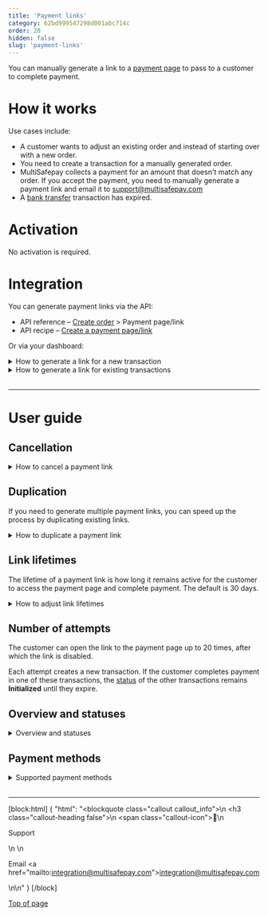 ```yaml
---
title: 'Payment links'
category: 62bd999547298d001abc714c
order: 20
hidden: false
slug: 'payment-links'
---
```

You can manually generate a link to a [payment page](/docs/payment-pages/) to pass to a customer to complete payment. 

# How it works

Use cases include:

- A customer wants to adjust an existing order and instead of starting over with a new order.
- You need to create a transaction for a manually generated order.
- MultiSafepay collects a payment for an amount that doesn't match any order. If you accept the payment, you need to manually generate a payment link and email it to <support@multisafepay.com>
- A [bank transfer](/docs/bank-transfer/) transaction has expired.

# Activation

No activation is required.

# Integration

You can generate payment links via the API:

- API reference – [Create order](/reference/createorder/) > Payment page/link
- API recipe – [Create a payment page/link](/reference/createorder/)

Or via your dashboard:

<details id="how-to-generate-link-for-new-transaction">
<summary>How to generate a link for a new transaction</summary>
<br>

1. Sign in to your <a href="https://merchant.multisafepay.com" target="_blank">MultiSafepay dashboard</a> <i class="fa fa-external-link" style="font-size:12px;color:#8b929e"></i>.
2. Go to **Tools** > **Payment link generator**.
3. Click **New payment link**.
4. From the **Site** list, select the relevant site.
5. Under **Amount**, select the currency from the list, and then enter the whole value and cents.
6. In the **Order ID** field, enter the order ID from your webshop.  
**Note:** The order ID for every payment link must be unique.
7. In the **Description** field, enter a description of the order. 
8. In the **Link expiration (days)** field, enter the number of days for the link to remain active. Default: 30 days.
9. To send [Second Chance emails](/docs/second-chance/), select the **Second chance email** check box. 
10. Optionally, enter the customer's:  
    - **First name** and **Last name**
    - **Email address**
    - **Country**
    - **Language**
11. To include additional information, in the top-right corner, click **Advanced mode** to display more fields. 
12. Click **Generate payment link**.
13. In the green bar that appears, copy the link from the green bar and pass it to the customer.

</details>

<details id="how-to-generate-link-for-existing-transactions">
<summary>How to generate a link for existing transactions</summary>
<br>

1. Sign in to your <a href="https://merchant.multisafepay.com" target="_blank">MultiSafepay dashboard</a> <i class="fa fa-external-link" style="font-size:12px;color:#8b929e"></i>.
2. Go to **Transactions** > **Transaction overview**.
3. Click on the relevant transaction.
4. In the **Transaction details** page, under **Order summary**, click **Payment link** > **Duplicate this order**.

> **Note:** The order ID must be unique.

</details>
<br>

---

# User guide

## Cancellation

<details id="how-to-cancel-a-payment-link">
<summary>How to cancel a payment link</summary>
<br>

**Via API** 

See API reference – [Update or cancel an order](/reference/updateorder/).

**Via dashboard**

1. Sign in to your <a href="https://merchant.multisafepay.com" target="_blank">MultiSafepay dashboard</a> <i class="fa fa-external-link" style="font-size:12px;color:#8b929e"></i>.
2. Go to **Tools** > **Payment link generator**.
3. Next to the relevant payment link, click the red cross icon.  
The <<glossary:order status>> changes to **cancelled**. 

</details>

## Duplication

If you need to generate multiple payment links, you can speed up the process by duplicating existing links.

<details id="how-to-duplicate-a-payment-link">
<summary>How to duplicate a payment link</summary>
<br>

1. Sign in to your <a href="https://merchant.multisafepay.com" target="_blank">MultiSafepay dashboard</a> <i class="fa fa-external-link" style="font-size:12px;color:#8b929e"></i>.
2. Go to **Tools** > **Payment link generator**.
3. Next to the relevant payment link, click the blue copy icon.  
A new link generator window opens with the same details prefilled.  
4. Click **Generate payment link**.

</details>

## Link lifetimes

The lifetime of a payment link is how long it remains active for the customer to access the payment page and complete payment. The default is 30 days.

<details id="how-to-adjust-link-lifetimes">
<summary>How to adjust link lifetimes</summary>
<br>

To set or adjust the lifetime of a payment link, see API reference – [Create order](/reference/createorder/): `days_active` parameter.

> **Note:** This is different to [transaction expiration times per payment method](/reference/transaction-expiration/). 

This only applies to certain payment methods:

| Adjustable | Non-adjustable |
|---|---|
| Banking methods, except direct debit | Direct debit |
| Gift cards | Edenred, Paysafecard |
| Wallets | PayPal – Links are valid for 14 days. The lifetime is set by PayPal. |
| Credit cards |  |

</details>

## Number of attempts

The customer can open the link to the payment page up to 20 times, after which the link is disabled.

Each attempt creates a new transaction. If the customer completes payment in one of these transactions, the [status](/docs/payment-statuses/) of the other transactions remains **Initialized** until they expire.

## Overview and statuses

<details id="overview-and-statuses"> 
<summary>Overview and statuses</summary>
<br>

For an overview of all payment links:

1. Sign in to your <a href="https://merchant.multisafepay.com" target="_blank">MultiSafepay dashboard</a> <i class="fa fa-external-link" style="font-size:12px;color:#8b929e"></i>.
2. Go to **Tools** > **Payment link generator**.

| Payment link status | Description |
|---|---|
| Active | The customer hasn't paid yet.  | 
| Completed | The customer has paid. | 
| Cancelled | You cancelled the link.| 
| Expired | The link lifetime has expired.  | 

</details>

## Payment methods

<details id="supported-payment-methods">
<summary>Supported payment methods</summary>
<br>

**All** payment methods are supported. 

The payment page displays **all** payment methods activated for the relevant site. If you want to display specific payment methods, you need to create a new site profile with only the relevant methods activated. 

</details>

<br>

---

[block:html]
{
  "html": "<blockquote class=\"callout callout_info\">\n    <h3 class=\"callout-heading false\">\n        <span class=\"callout-icon\">💬</span>\n        <p>Support</p>\n    </h3>\n    <p>Email <a href=\"mailto:integration@multisafepay.com\">integration@multisafepay.com</a></p>\n</blockquote>\n"
}
[/block]

[Top of page](#)